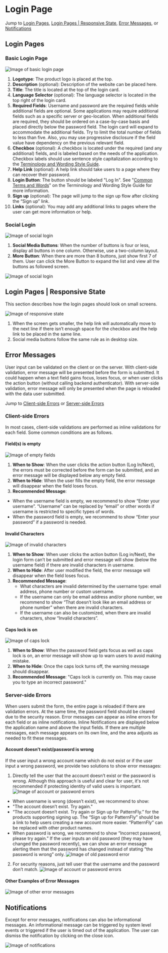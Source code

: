 # Login Page

Jump to [Login Pages](#login-pages), [Login Pages \| Responsive State](#login-pages--responsive-state), [Error Messages](#error-messages), or [Notifications](#notifications)

## Login Pages

### Basic Login Page
![Image of basic login page](img/login-page-1.png)
1. **Logotype**: The product logo is placed at the top.
2. **Description** (optional): Description of the website can be placed here.
3. **Title**: The title is located at the top of the login card.
4. **Language Selector** (optional): The language selector is located in the top right of the login card.
5. **Required Fields**: Username and password are the required fields while additional fields are optional. Some applications may require additional fields such as a specific server or geo-location. When additional fields are required, they should be ordered on a case-by-case basis and placed directly below the password field. The login card will expand to accommodate the additional fields.
Try to limit the total number of fields to less than five. Also, you may use progressive disclosure if the field value have dependency on the previous relevant field.
6. **Checkbox** (optional): A checkbox is located under the required (and any additional) fields, and is labeled based on the needs of the application. Checkbox labels should use sentence style capitalization according to the [Terminology and Wording Style Guide](http://www.patternfly.org/styles/terminology-and-wording/).
7. **Help Link** (optional): A help link should take users to a page where they can recover their password.
8. **Login Button**: The button should be labeled "Log In". See "[Common Terms and Words](http://www.patternfly.org/styles/terminology-and-wording/#common-terms-and-words)" on the Terminology and Wording Style Guide for more information.
9. **Sign up** (optional): The page will jump to the sign up flow after clicking the “Sign up” link.
10. **Links** (optional): You may add any additional links to pages where the user can get more information or help.

### Social Login
![Image of social login](img/login-page-4.png)
1. **Social Media Buttons**: When the number of buttons is four or less, display all buttons in one column. Otherwise, use a two-column layout.
2. **More Button**: When there are more than 8 buttons, just show first 7 of them. User can click the More Button to expand the list and view all the buttons as followed screen.

![Image of social login](img/login-page-5.png)

## Login Pages | Responsive State
This section describes how the login pages should look on small screens.

![Image of responsive state](img/responsive.png)
1. When the screen gets smaller, the help link will automatically move to the next line if there isn’t enough space for the checkbox and the help link to be placed in the same line.
2. Social media buttons follow the same rule as in desktop size.

## Error Messages
User input can be validated on the client or on the server. With client-side validation, error message will be presented before the form is submitted. It could happen when a text field gains focus, loses focus, or when user clicks the action button (without calling backend authenticator). With server-side validation, error message will only be presented when the page is reloaded with the data user submitted.

Jump to [Client-side Errors](#client-side-errors) or [Server-side Errors](#server-side-errors)

### Client-side Errors
In most cases, client-side validations are performed as inline validations for each field. Some common conditions are as follows.

#### Field(s) is empty
![Image of empty fields](img/Message-1.png)
1. **When to Show**: When the user clicks the action button (Log In/Next), the errors must be corrected before the form can be submitted, and an error message will be displayed below any empty field.
2. **When to Hide**: When the user fills the empty field, the error message will disappear when the field loses focus.
3. **Recommended Message**:
  - When the username field is empty, we recommend to show “Enter your username”. “Username” can be replaced by “email” or other words if username is restricted to specific types of words.
  - When the password field is empty, we recommend to show “Enter your password” if a password is needed.

#### Invalid Characters
![Image of invalid characters](img/Message-2.png)
1. **When to Show**: When user clicks the action button (Log in/Next), the login form can’t be submitted and error message will show (below the username field) if there are invalid characters in username.
2. **When to Hide**: After user modified the field, the error message will disappear when the field loses focus.
3. **Recommended Message**:
	- What characters are invalid determined by the username type: email address, phone number or custom username.
	- If the username can only be email address and/or phone number, we recommend to show “That doesn’t look like an email address or phone number” when there are invalid characters.
	- If the username can also be customized, when there are invalid characters, show “Invalid characters”.

#### Caps lock is on
![Image of caps lock](img/Message-3.png)
1. **When to Show**: When the password field gets focus as well as caps lock is on, an error message will show up to warn users to avoid making mistake.
2. **When to Hide**: Once the caps lock turns off, the warning message should disappear.
3. **Recommended Message**: "Caps lock is currently on. This may cause you to type an incorrect password."

### Server-side Errors
When users submit the form, the entire page is reloaded if there are validation errors. At the same time, the password field should be cleared due to the security reason. Error messages can appear as inline errors for each field or as inline notifications. Inline Notifications are displayed below the application name and above the input fields. If there are multiple messages, each message appears on its own line, and the area adjusts as needed to fit these messages.

#### Account doesn’t exist/password is wrong
If the user input a wrong account name which do not exist or if the user input a wrong password, we provide two solutions to show error messages:

1. Directly tell the user that the account doesn’t exist or the password is wrong. Although this approach is useful and clear for user, it's not recommended if protecting identity of valid users is important.
![Image of account or password errors](img/server-1.png)
 - When username is wrong (doesn’t exist), we recommend to show:
  - "The account doesn’t exist. Try again."
  - “The account doesn’t exist. Try again or Sign up for PatternFly.” for the products supporting signing up. The “Sign up for PatternFly” should be a link to help users creating a new account more easier. “PatternFly” can be replaced with other product names.
 - When password is wrong, we recommend to show “Incorrect password, please try again.” If the user inputs an old password (they may have changed the password recently), we can show an error message alerting them that the password has changed instead of stating “the password is wrong” only.
 ![Image of old password error](img/Server-3.png)

2. For security reasons, just tell user that the username and the password don’t match.
![Image of account or password errors](img/Server-2.png)

#### Other Examples of Error Messages
![Image of other error messages](img/Server-4.png)

## Notifications
Except for error messages, notifications can also be informational messages. An informational message can be triggered by system level events or triggered if the user is timed out of the application. The user can dismiss the notification by clicking on the close icon.

![Image of notifications](img/Notification.png)
